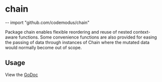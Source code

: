 # chain
--
    import "github.com/codemodus/chain"

Package chain enables flexible reordering and reuse of nested context-aware
functions. Some convenience functions are also provided for easing the passing
of data through instances of Chain where the mutated data would normally become
out of scope.

## Usage

View the [GoDoc](http://godoc.org/github.com/codemodus/chain)
